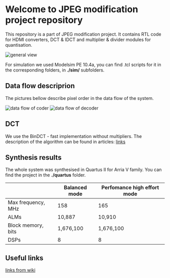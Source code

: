 # Welcome to JPEG modification project repository

This repository is a part of JPEG modification project. It contains RTL code for HDMI converters, DCT & IDCT and multiplier & divider modules for quantisation. 

![general view]()

For simulation we used Modelsim PE 10.4a, you can find .tcl scripts for it in the corresponding folders, in **./sim/** subfolders. 

## Data flow descriprion

The pictures bellow describe pixel order in the data flow of the system.

![data flow of coder]()
![data flow of decoder]()

## DCT 
 
We use the BinDCT - fast implementation without multipliers. The description of the algorithm can be found in articles:
[links]()

## Synthesis results
The whole system was synthesised in Quartus II for Arria V family. You can find the project in the **./quartus** folder.

|                    | Balanced mode | Perfomance high effort mode |
| ------------------ | ------------- | --------------------------- |
| Max frequency, MHz | 158           | 165                         |
| ALMs               | 10,887        | 10,910                      |
| Block memory, bits | 1,676,100     | 1,676,100                   |
| DSPs               | 8             | 8                           |

## Useful links
[links from wiki]()